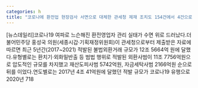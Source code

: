 ```yaml
---
categories: h
title: "코로나에 환전업 현장검사 서면으로 대체한 관세청 제재 조치도 154건에서 4건으로 뚝"
---
```

[뉴스데일리]코로나19 여파로 느슨해진 환전영업자 관리 실태가 수면 위로 드러났다.더불어민주당 홍성국 의원(세종시갑·기획재정위원회)이 관세청으로부터 제출받은 자료에 따르면 최근 5년간(2017~2021) 적발된 불법외환거래 규모가 12조 5664억 원에 달했다.유형별로는 환치기·외화밀반출 등 범법 행위로 적발된 외환사범이 11조 7756억원으로 압도적인 규모를 차지했고 재산도피사범 5742억원, 자금세탁사범 2166억원 순으로 뒤를 이었다.연도별로는 2017년 4조 41억원에 달했던 적발 규모가 코로나19 유행으로 2020년 718